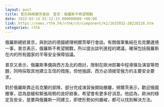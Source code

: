 ```yaml
---
layout: post
title: 普京與朔爾茨會談　普京：俄羅斯不希望開戰
date: 2022-02-16 01:12:23.000000000 +08:00
link: https://news.rthk.hk/rthk/ch/component/k2/1633932-20220216.htm
categories: rthk
---
```


俄羅斯總統普京，與到訪的德國總理朔爾茨舉行會談。有關俄軍集結在烏克蘭邊境一事，普京表示，俄羅斯不希望開戰，所以提出談判進程的建議，確保包括俄羅斯在内的所有國家的平等安全保障協議。

普京又表示，俄羅斯準備與西方及北約商討，限制在歐洲部署中程導彈及演習等問題，同時採取其他建立互信的措施，但他強調，西方必須接受俄方的主要安全要求。

對於俄羅斯靠近烏克蘭的部隊，部分完成演習後開始撤離，朔爾茨表示，歡迎俄國撤軍，認為是緩和緊張局勢的良好跡象，希望會有更多好消息。他認為，歐洲的穩定及安全，是要與俄羅斯一同建立，即使形勢如何嚴峻，都可以找到解決方法。
